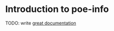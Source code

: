 # Introduction to poe-info

TODO: write [great documentation](http://jacobian.org/writing/what-to-write/)
